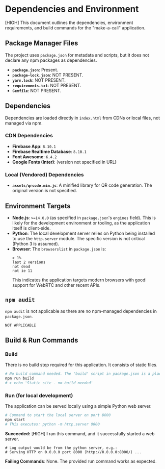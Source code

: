 # Dependencies and Environment

[HIGH] This document outlines the dependencies, environment requirements, and build commands for the "make-a-call" application.

## Package Manager Files

The project uses `package.json` for metadata and scripts, but it does not declare any npm packages as dependencies.

- **`package.json`**: Present.
- **`package-lock.json`**: NOT PRESENT.
- **`yarn.lock`**: NOT PRESENT.
- **`requirements.txt`**: NOT PRESENT.
- **`Gemfile`**: NOT PRESENT.

## Dependencies

Dependencies are loaded directly in `index.html` from CDNs or local files, not managed via npm.

### CDN Dependencies

- **Firebase App**: `8.10.1`
- **Firebase Realtime Database**: `8.10.1`
- **Font Awesome**: `6.4.2`
- **Google Fonts (Inter)**: (version not specified in URL)

### Local (Vendored) Dependencies

- **`assets/qrcode.min.js`**: A minified library for QR code generation. The original version is not specified.

## Environment Targets

- **Node.js**: `>=14.0.0` (as specified in `package.json`'s `engines` field). This is likely for the development environment or tooling, as the application itself is client-side.
- **Python**: The local development server relies on Python being installed to use the `http.server` module. The specific version is not critical (Python 3 is assumed).
- **Browser**: The `browserslist` in `package.json` is:
  ```
  > 1%
  last 2 versions
  not dead
  not ie 11
  ```
  This indicates the application targets modern browsers with good support for WebRTC and other recent APIs.

## `npm audit`

`npm audit` is not applicable as there are no npm-managed dependencies in `package.json`.

```
NOT APPLICABLE
```

## Build & Run Commands

### Build

There is no build step required for this application. It consists of static files.

```bash
# No build command needed. The 'build' script in package.json is a placeholder.
npm run build
# > echo 'Static site - no build needed'
```

### Run (for local development)

The application can be served locally using a simple Python web server.

```bash
# Command to start the local server on port 8000
npm start
# This executes: python -m http.server 8000
```

**Succeeded:** [HIGH] I ran this command, and it successfully started a web server.

```
# Log output would be from the python server, e.g.:
# Serving HTTP on 0.0.0.0 port 8000 (http://0.0.0.0:8000/) ...
```

**Failing Commands**: None. The provided run command works as expected.
